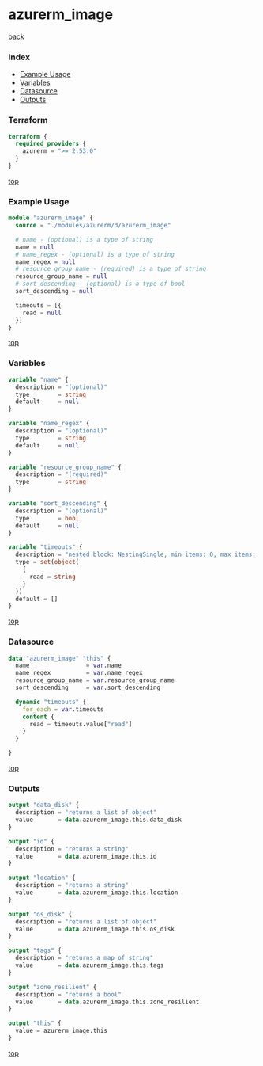 # azurerm_image

[back](../azurerm.md)

### Index

- [Example Usage](#example-usage)
- [Variables](#variables)
- [Datasource](#datasource)
- [Outputs](#outputs)

### Terraform

```terraform
terraform {
  required_providers {
    azurerm = ">= 2.53.0"
  }
}
```

[top](#index)

### Example Usage

```terraform
module "azurerm_image" {
  source = "./modules/azurerm/d/azurerm_image"

  # name - (optional) is a type of string
  name = null
  # name_regex - (optional) is a type of string
  name_regex = null
  # resource_group_name - (required) is a type of string
  resource_group_name = null
  # sort_descending - (optional) is a type of bool
  sort_descending = null

  timeouts = [{
    read = null
  }]
}
```

[top](#index)

### Variables

```terraform
variable "name" {
  description = "(optional)"
  type        = string
  default     = null
}

variable "name_regex" {
  description = "(optional)"
  type        = string
  default     = null
}

variable "resource_group_name" {
  description = "(required)"
  type        = string
}

variable "sort_descending" {
  description = "(optional)"
  type        = bool
  default     = null
}

variable "timeouts" {
  description = "nested block: NestingSingle, min items: 0, max items: 0"
  type = set(object(
    {
      read = string
    }
  ))
  default = []
}
```

[top](#index)

### Datasource

```terraform
data "azurerm_image" "this" {
  name                = var.name
  name_regex          = var.name_regex
  resource_group_name = var.resource_group_name
  sort_descending     = var.sort_descending

  dynamic "timeouts" {
    for_each = var.timeouts
    content {
      read = timeouts.value["read"]
    }
  }

}
```

[top](#index)

### Outputs

```terraform
output "data_disk" {
  description = "returns a list of object"
  value       = data.azurerm_image.this.data_disk
}

output "id" {
  description = "returns a string"
  value       = data.azurerm_image.this.id
}

output "location" {
  description = "returns a string"
  value       = data.azurerm_image.this.location
}

output "os_disk" {
  description = "returns a list of object"
  value       = data.azurerm_image.this.os_disk
}

output "tags" {
  description = "returns a map of string"
  value       = data.azurerm_image.this.tags
}

output "zone_resilient" {
  description = "returns a bool"
  value       = data.azurerm_image.this.zone_resilient
}

output "this" {
  value = azurerm_image.this
}
```

[top](#index)